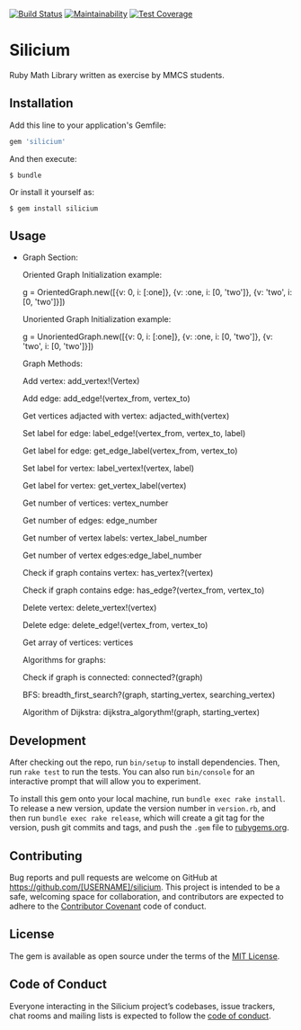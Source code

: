 [![Build Status](https://travis-ci.org/mmcs-ruby/silicium.svg?branch=master)](https://travis-ci.org/mmcs-ruby/silicium)
[![Maintainability](https://api.codeclimate.com/v1/badges/b0ec4b3029f90d4273a1/maintainability)](https://codeclimate.com/github/mmcs-ruby/silicium/maintainability)
[![Test Coverage](https://api.codeclimate.com/v1/badges/b0ec4b3029f90d4273a1/test_coverage)](https://codeclimate.com/github/mmcs-ruby/silicium/test_coverage)

# Silicium

Ruby Math Library written as exercise by MMCS students.


## Installation

Add this line to your application's Gemfile:

```ruby
gem 'silicium'
```

And then execute:

    $ bundle

Or install it yourself as:

    $ gem install silicium

## Usage
*   Graph Section:

    Oriented Graph Initialization example:

    g = OrientedGraph.new([{v: 0,     i: [:one]},
                          {v: :one,  i: [0, 'two']},
                          {v: 'two', i: [0, 'two']}])

    Unoriented Graph Initialization example:

    g = UnorientedGraph.new([{v: 0,     i: [:one]},
                           {v: :one,  i: [0, 'two']},
                           {v: 'two', i: [0, 'two']}])


    Graph Methods:

    Add vertex: add_vertex!(Vertex)

    Add edge: add_edge!(vertex_from, vertex_to)


    Get vertices adjacted with vertex: adjacted_with(vertex)


    Set label for edge: label_edge!(vertex_from, vertex_to, label)

    Get label for edge: get_edge_label(vertex_from, vertex_to)

    Set label for vertex: label_vertex!(vertex, label)

    Get label for vertex: get_vertex_label(vertex)


    Get number of vertices: vertex_number

    Get number of edges: edge_number

    Get number of vertex labels: vertex_label_number

    Get number of vertex edges:edge_label_number


    Check if graph contains vertex: has_vertex?(vertex)

    Check if graph contains edge: has_edge?(vertex_from, vertex_to)


    Delete vertex: delete_vertex!(vertex)

    Delete edge: delete_edge!(vertex_from, vertex_to)


    Get array of vertices: vertices


    Algorithms for graphs:

    Check if graph is connected: connected?(graph)

    BFS: breadth_first_search?(graph, starting_vertex, searching_vertex)

    Algorithm of Dijkstra: dijkstra_algorythm!(graph, starting_vertex)

## Development

After checking out the repo, run `bin/setup` to install dependencies. Then, run `rake test` to run the tests. You can also run `bin/console` for an interactive prompt that will allow you to experiment.

To install this gem onto your local machine, run `bundle exec rake install`. To release a new version, update the version number in `version.rb`, and then run `bundle exec rake release`, which will create a git tag for the version, push git commits and tags, and push the `.gem` file to [rubygems.org](https://rubygems.org).

## Contributing

Bug reports and pull requests are welcome on GitHub at https://github.com/[USERNAME]/silicium. This project is intended to be a safe, welcoming space for collaboration, and contributors are expected to adhere to the [Contributor Covenant](http://contributor-covenant.org) code of conduct.

## License

The gem is available as open source under the terms of the [MIT License](https://opensource.org/licenses/MIT).

## Code of Conduct

Everyone interacting in the Silicium project’s codebases, issue trackers, chat rooms and mailing lists is expected to follow the [code of conduct](https://github.com/[USERNAME]/silicium/blob/master/CODE_OF_CONDUCT.md).
